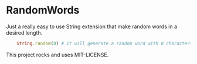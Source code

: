 # RandomWords

Just a really easy to use String extension that make random words in a desired length.

```ruby
	String.random(8) # It will generate a random word with 8 characters
```

This project rocks and uses MIT-LICENSE.
